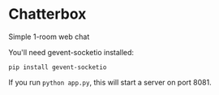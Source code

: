 Chatterbox
==========

Simple 1-room web chat

You'll need gevent-socketio installed:

    pip install gevent-socketio
    
If you run `python app.py`, this will start a server on port 8081.
